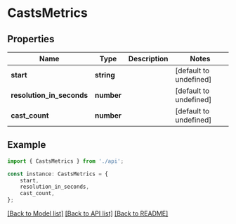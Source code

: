 # CastsMetrics


## Properties

Name | Type | Description | Notes
------------ | ------------- | ------------- | -------------
**start** | **string** |  | [default to undefined]
**resolution_in_seconds** | **number** |  | [default to undefined]
**cast_count** | **number** |  | [default to undefined]

## Example

```typescript
import { CastsMetrics } from './api';

const instance: CastsMetrics = {
    start,
    resolution_in_seconds,
    cast_count,
};
```

[[Back to Model list]](../README.md#documentation-for-models) [[Back to API list]](../README.md#documentation-for-api-endpoints) [[Back to README]](../README.md)
